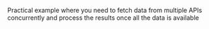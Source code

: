 Practical example where you need to fetch data from multiple APIs concurrently and process the results once all the data is available
